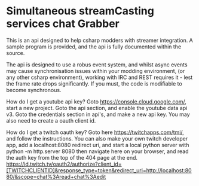 # Simultaneous streamCasting services chat Grabber

This is an api designed to help csharp modders with streamer integration.
A sample program is provided, and the api is fully documented within the source.

The api is designed to use a robus event system, and whilst async events may cause synchronisation issues within your modding environment,
(or any other csharp environment), working with IRC and REST requires it - lest the frame rate drops significantly.
If you must, the code is modifiable to become synchronous.

How do I get a youtube api key?
Goto https://console.cloud.google.com/, start a new project.
Goto the api section, and enable the youtube data api v3.
Goto the credentials section in api's, and make a new api key.
You may also need to create a oauth client id.

How do I get a twitch oauth key?
Goto here https://twitchapps.com/tmi/, and follow the instructions.
You can also make your own twitch developer app,
add a localhost:8080 redirect uri,
and start a local python server with python -m http.server 8080
then navigate here on your browser, and read the auth key from the top of the 404 page at the end.
https://id.twitch.tv/oauth2/authorize?client_id=[TWITCHCLIENTID]&response_type=token&redirect_uri=http://localhost:8080/&scope=chat%3Aread+chat%3Aedit